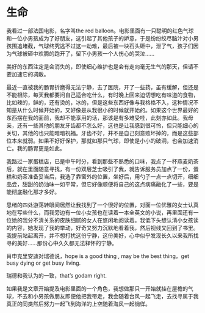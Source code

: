 # 生命

我看过一部法国电影，名字叫the red balloon。电影里面有一只聪明的红色气球和一位小男孩成为了好朋友，这引起了其他孩子的妒意，于是纷纷绞尽脑汁对小男孩围追堵截，气球终究逃不过这一劫难，最后被一块石头砸中，泄了气，孩子们因为气球被砸中欢腾的跑开了，留下小男孩一个人伤心的哭泣……

美好的东西注定是会消失的，即使细心维护也是会有走向毫无生气的那天，但请不要加速它的凋敝。

最近一直被我的肠胃折磨得无法宁静，去了医院，开了一些药，虽有缓解，但还是不能根除，每天我都要问自己适合吃什么，有时晚上回来迫切想吃有味道的食物，比如辣的，鲜的，还有烫的，冰的，但是这些东西好像与我格格不入，这种情况不知是从什么时候开始的，又好像是从我很小的时候就开始的。如果这个世界最好的东西摆在我的面前，我却不能享用的话，那该是有多难受哇，此刻亦如此。我母亲，还有一些其他的朋友牙齿都不怎么好，这也是让我感到很可怜，但只能细心的关切，其他的也只能暗暗祝福。牙齿不好，并不是自己刻意败坏掉的，而是这些部位本来就弱。如果不好好保护，那就如那只气球，即使是小小的破洞，也会加速消亡。我的肠胃更是如此。

我路过一家蛋糕店，已是中午时分，看到那些不熟悉的口味，我点了一杯燕麦奶茶后，就在里面随意寻找，有一份双层芝士吸引了我，就告诉服务员加点了一份，蛋糕和奶茶准备妥当后，我选了靠窗外的位置，坐好后，用勺子一点一点切开，细细品尝，甜甜的奶油味一如平常，但它好像顺便将自己的这点病痛融化了一些，要是能彻底融化那才多好。

思绪的四处游荡转眼间居然让我找到了一个很好的位置，对面一位优雅的女士认真地在写些什么，而我旁边有一位小女孩也在读着一本全英文的小说，再里面还有一位她的我分不清关系的皮肤细腻的女人在悠闲地阅读着。我低下头想认清小女孩读的内容，她发现了我的举动，好奇又努力沉默地看着我，然后视线又回到了书里。我提前站起离开，并不想打扰这份宁静，这份美好，心中似乎发现长久以来我所找寻的美好……那份心中久久都无法释怀的宁静。

肖申克里安迪对瑞德说，hope is a good thing , may be the best thing，get busy dying or get busy living.

瑞德和我认为的一致，that’s godam right.

如果我是文章开始提及电影里面的一个角色，我想做那只一开始就挂在屋檐的气球，不去和小男孩做朋友即便他把我带走，我会随着台风一起飞走，去找寻属于我真正的同类然后努力一起飞到海洋的上空随着海风一起徜徉。

